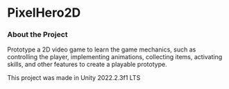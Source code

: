 <h1>PixelHero2D</h1>
<h3>About the Project</h3>
<p>Prototype a 2D video game to learn the game mechanics, such as controlling the player, implementing animations, collecting items, activating skills, and other features to create a playable prototype.</p>
<p>This project was made in Unity 2022.2.3f1 LTS</p>
